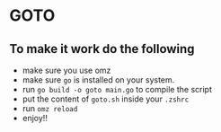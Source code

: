 # GOTO

## To make it work do the following

- make sure you use omz
- make sure `go` is installed on your system.
- run `go build -o goto main.go` to compile the script
- put the content of `goto.sh` inside your `.zshrc`
- run `omz reload`
- enjoy!!
